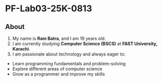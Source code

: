 # PF-Lab03-25K-0813  

## About  
1. My name is **Ram Batra**, and I am 19 years old.  
2. I am currently studying **Computer Science (BSCS)** at **FAST University, Karachi**.  
3. I am passionate about technology and always eager to:  
 - Learn programming fundamentals and problem-solving  
  - Explore different areas of computer science  
  - Grow as a programmer and improve my skills

